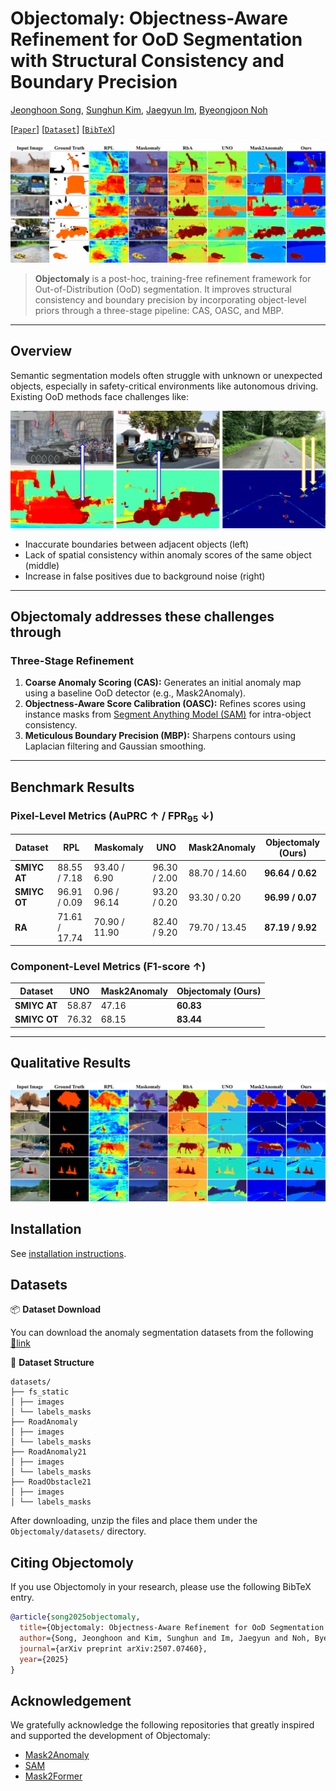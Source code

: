 # Objectomaly: Objectness-Aware Refinement for OoD Segmentation with Structural Consistency and Boundary Precision

[Jeonghoon Song](modifying..), [Sunghun Kim](modifiying), [Jaegyun Im](https://github.com/imjaegyun), [Byeongjoon Noh](https://scholar.google.com/citations?hl=ko&user=0mPWzzIAAAAJ)

[[`Paper`](https://arxiv.org/abs/2507.07460)] [[`Dataset`](https://drive.usercontent.google.com/download?id=1NL_ApRB-MjVRrMw6ONYZTe1azXc_71yQ&export=download&authuser=0)] [[`BibTeX`](#Citing-Objectomoly)]

![SAM 2 architecture](fig-src-dat-at.png)

> **Objectomaly** is a post-hoc, training-free refinement framework for Out-of-Distribution (OoD) segmentation. It improves structural consistency and boundary precision by incorporating object-level priors through a three-stage pipeline: CAS, OASC, and MBP.

---

## Overview

Semantic segmentation models often struggle with unknown or unexpected objects, especially in safety-critical environments like autonomous driving. Existing OoD methods face challenges like:

![SAM 2 architecture](image.png)

- Inaccurate boundaries between adjacent objects (left)
- Lack of spatial consistency within anomaly scores of the same object (middle)
- Increase in false positives due to background noise (right)

---

## **Objectomaly** addresses these challenges through

### Three-Stage Refinement

1. **Coarse Anomaly Scoring (CAS):**
   Generates an initial anomaly map using a baseline OoD detector (e.g., Mask2Anomaly).
2. **Objectness-Aware Score Calibration (OASC):**
   Refines scores using instance masks from [Segment Anything Model (SAM)](https://github.com/facebookresearch/segment-anything) for intra-object consistency.
3. **Meticulous Boundary Precision (MBP):**
   Sharpens contours using Laplacian filtering and Gaussian smoothing.

---

## Benchmark Results

### Pixel-Level Metrics (AuPRC ↑ / FPR<sub>95</sub> ↓)

| Dataset      | RPL           | Maskomaly     | UNO          | Mask2Anomaly  | **Objectomaly (Ours)** |
| ------------ | ------------- | ------------- | ------------ | ------------- | ---------------------- |
| **SMIYC AT** | 88.55 / 7.18  | 93.40 / 6.90  | 96.30 / 2.00 | 88.70 / 14.60 | **96.64 / 0.62**       |
| **SMIYC OT** | 96.91 / 0.09  | 0.96 / 96.14  | 93.20 / 0.20 | 93.30 / 0.20  | **96.99 / 0.07**       |
| **RA**       | 71.61 / 17.74 | 70.90 / 11.90 | 82.40 / 9.20 | 79.70 / 13.45 | **87.19 / 9.92**       |

### Component-Level Metrics (F1-score ↑)

| Dataset      | UNO   | Mask2Anomaly | **Objectomaly (Ours)** |
| ------------ | ----- | ------------ | ---------------------- |
| **SMIYC AT** | 58.87 | 47.16        | **60.83**              |
| **SMIYC OT** | 76.32 | 68.15        | **83.44**              |

---

## Qualitative Results

<p align="center">
  <img src="fig-src-dat-ra.png" alt="Qualitative Examples" width="700">
</p>

## Installation

See [installation instructions](INSTALL.md).

## Datasets

📦 **Dataset Download**

You can download the anomaly segmentation datasets from the following [🔗link](https://drive.usercontent.google.com/download?id=1NL_ApRB-MjVRrMw6ONYZTe1azXc_71yQ&export=download&authuser=0)

📂 **Dataset Structure**

```
datasets/
├── fs_static
│ ├── images
│ └── labels_masks
├── RoadAnomaly
│ ├── images
│ └── labels_masks
├── RoadAnomaly21
│ ├── images
│ └── labels_masks
├── RoadObstacle21
│ ├── images
│ └── labels_masks
```

After downloading, unzip the files and place them under the `Objectomaly/datasets/` directory.

## Citing Objectomoly

If you use Objectomoly in your research, please use the following BibTeX entry.

```bibtex
@article{song2025objectomaly,
  title={Objectomaly: Objectness-Aware Refinement for OoD Segmentation with Structural Consistency and Boundary Precision},
  author={Song, Jeonghoon and Kim, Sunghun and Im, Jaegyun and Noh, Byeongjoon},
  journal={arXiv preprint arXiv:2507.07460},
  year={2025}
}
```

## Acknowledgement

We gratefully acknowledge the following repositories that greatly inspired and supported the development of Objectomaly:

- [Mask2Anomaly](https://github.com/shyam671/Mask2Anomaly-Unmasking-Anomalies-in-Road-Scene-Segmentation)
- [SAM](https://github.com/facebookresearch/segment-anything)
- [Mask2Former](https://github.com/facebookresearch/Mask2Former)
